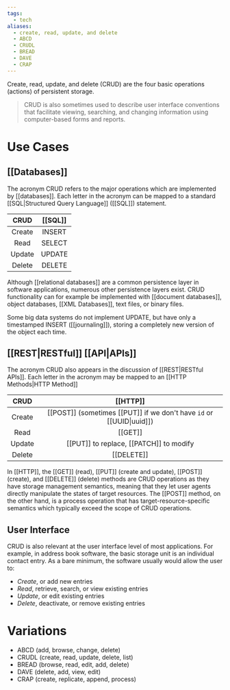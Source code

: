 ```yaml
---
tags:
  - tech
aliases:
  - create, read, update, and delete
  - ABCD
  - CRUDL
  - BREAD
  - DAVE
  - CRAP
---
```

Create, read, update, and delete (CRUD) are the four basic operations (actions) of persistent storage.
> CRUD is also sometimes used to describe user interface conventions that facilitate viewing, searching, and changing information using computer-based forms and reports.

# Use Cases
## [[Databases]]
The acronym CRUD refers to the major operations which are implemented by [[databases]].
Each letter in the acronym can be mapped to a standard [[SQL|Structured Query Language]] ([[SQL]]) statement.

|  CRUD  |  [[SQL]]   |
| :----: | :----: |
| Create | INSERT |
|  Read  | SELECT |
| Update | UPDATE |
| Delete | DELETE |
Although [[relational databases]] are a common persistence layer in software applications, numerous other persistence layers exist. 
CRUD functionality can for example be implemented with [[document databases]], object databases, [[XML Databases]], text files, or binary files.

Some big data systems do not implement UPDATE, but have only a timestamped INSERT ([[journaling]]), storing a completely new version of the object each time.

## [[REST|RESTful]] [[API|APIs]]
The acronym CRUD also appears in the discussion of [[REST|RESTful APIs]].
Each letter in the acronym may be mapped to an [[HTTP Methods|HTTP Method]]

|  CRUD  |                             [[HTTP]]                             |
| :----: | :----------------------------------------------------------: |
| Create | [[POST]] (sometimes [[PUT]] if we don't have `id` or [[UUID\|uuid]]) |
|  Read  |                             [[GET]]                              |
| Update |               [[PUT]] to replace, [[PATCH]] to modify                |
| Delete |                            [[DELETE]]                            |
In [[HTTP]], the [[GET]] (read), [[PUT]] (create and update), [[POST]] (create), and [[DELETE]] (delete) methods are CRUD operations as they have storage management semantics, meaning that they let user agents directly manipulate the states of target resources.
The [[POST]] method, on the other hand, is a process operation that has target-resource-specific semantics which typically exceed the scope of CRUD operations.

## User Interface
CRUD is also relevant at the user interface level of most applications.
For example, in address book software, the basic storage unit is an individual contact entry.
As a bare minimum, the software usually would allow the user to:
- _Create_, or add new entries
- _Read_, retrieve, search, or view existing entries
- _Update_, or edit existing entries
- _Delete_, deactivate, or remove existing entries

# Variations
- ABCD (add, browse, change, delete)
- CRUDL (create, read, update, delete, list)
- BREAD (browse, read, edit, add, delete)
- DAVE (delete, add, view, edit)
- CRAP (create, replicate, append, process)